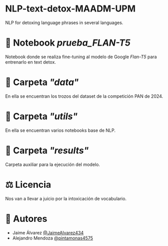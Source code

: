 # NLP-text-detox-MAADM-UPM

NLP for detoxing language phrases in several languages.

# 📘 Notebook *prueba_FLAN-T5*

Notebook donde se realiza fine-tuning al modelo de Google *Flan-T5* para entrenarlo en text detox.

# 📂 Carpeta *"data"*

En ella se encuentran los trozos del dataset de la competición PAN de 2024.

# 📂 Carpeta *"utils"*

En ella se encuentran varios notebooks base de NLP.

# 📂 Carpeta *"results"*

Carpeta auxiliar para la ejecución del modelo.

# ⚖️ Licencia 

Nos van a llevar a juicio por la intoxicación de vocabulario.

# 👥 Autores

* Jaime Álvarez     [@JaimeAlvarez434](https://github.com/JaimeAlvarez434)
* Alejandro Mendoza [@pintamonas4575](https://github.com/pintamonas4575)